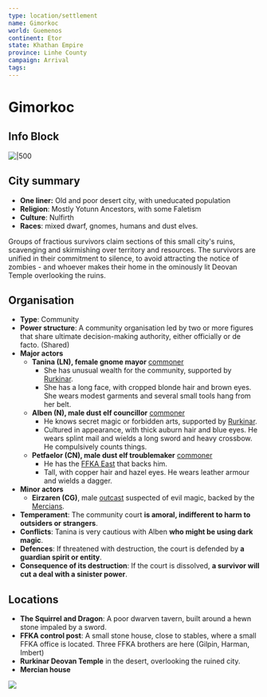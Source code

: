 ```yaml
---
type: location/settlement
name: Gimorkoc
world: Guemenos
continent: Etor
state: Khathan Empire
province: Linhe County
campaign: Arrival
tags: 
---
```


# Gimorkoc

## Info Block

![|500](https://i.imgur.com/WfGaEgs.png)

## City summary

- **One liner:** Old and poor desert city, with uneducated population
- **Religion**: Mostly Yotunn Ancestors, with some Faletism
- **Culture**: Nulfirth
- **Races**: mixed dwarf, gnomes, humans and dust elves.

Groups of fractious survivors claim sections of this small city's ruins, scavenging and skirmishing over territory and resources. The survivors are unified in their commitment to silence, to avoid attracting the notice of zombies - and whoever makes their home in the ominously lit Deovan Temple overlooking the ruins.

## Organisation

- **Type**: Community
- **Power structure**: A community organisation led by two or more figures that share ultimate decision-making authority, either officially or de facto. (Shared)
- **Major actors**
	- **Tanina (LN), female gnome mayor** [commoner](https://open5e.com/monsters/commoner)
		- She has unusual wealth for the community, supported by [Rurkinar](../factions/rurkinar.md).
		- She has a long face, with cropped blonde hair and brown eyes. She wears modest garments and several small tools hang from her belt.
	- **Alben (N), male dust elf **councillor**** [commoner](https://open5e.com/monsters/commoner)
		- He knows secret magic or forbidden arts, supported by [Rurkinar](../factions/rurkinar.md). 
		- Cultured in appearance, with thick auburn hair and blue eyes. He wears splint mail and wields a long sword and heavy crossbow. He compulsively counts things.
	- **Petfaelor (CN), male dust elf troublemaker** [commoner](https://open5e.com/monsters/commoner)
		- He has the [FFKA East](../factions/ffkaEast.md) that backs him.
		- Tall, with copper hair and hazel eyes. He wears leather armour and wields a dagger.
- **Minor actors**
	- **Eirzaren (CG)**, male [outcast](https://open5e.com/monsters/apprentice-mage-a5e) suspected of evil magic, backed by the [Mercians](../factions/mercians.md).
- **Temperament**: The community court **is amoral, indifferent to harm to outsiders or strangers**.
- **Conflicts**: Tanina is very cautious with Alben **who might be using dark magic**.
- **Defences**: If threatened with destruction, the court is defended by **a guardian spirit or entity**.
- **Consequence of its destruction**: If the court is dissolved, **a survivor will cut a deal with a sinister power**.

## Locations

- **The Squirrel and Dragon**: A poor dwarven tavern, built around a hewn stone impaled by a sword.
- **FFKA control post**: A small stone house, close to stables, where a small FFKA office is located. Three FFKA brothers are here (Gilpin, Harman, Imbert)
- **Rurkinar Deovan Temple** in the desert, overlooking the ruined city.
- **Mercian house**

![](https://i.imgur.com/5GguJgV.png)
